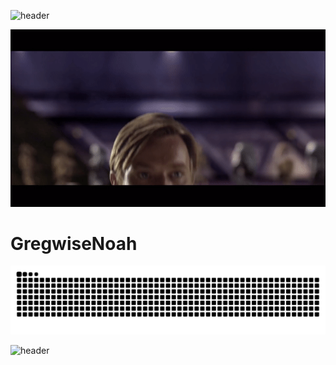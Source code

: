 ![header](https://capsule-render.vercel.app/api?type=waving&color=gradient&customColorList=19,21,24&height=300&section=header&text=Hello%There!&capsule%20render&fontSize=90&height=100&animation=fadeIn)

![obi wan popping up on screen](https://github.com/GregwiseNoah/GregwiseNoah/blob/main/assets/obi.gif)

# GregwiseNoah

<picture>
  <source media="(prefers-color-scheme: dark)" srcset="https://raw.githubusercontent.com/GregwiseNoah/GregwiseNoah/output/github-contribution-grid-snake-dark.svg" />
  <source media="(prefers-color-scheme: light)" srcset="https://raw.githubusercontent.com/GregwiseNoah/GregwiseNoah/output/github-contribution-grid-snake.svg" />
  <img alt="github-snake" src="https://raw.githubusercontent.com/GregwiseNoah/GregwiseNoah/output/github-contribution-grid-snake.svg" />
</picture>

![header](https://capsule-render.vercel.app/api?type=waving&color=gradient&customColorList=19,21,24&height=300&section=footer&height=100&animation=fadeIn)
